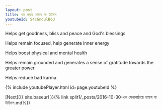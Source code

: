 ```yaml
---
layout: post
title: ওম রুদ্রায় নামায গা টাইমস
youtubeId: S4cGndulBoU
---
```

 
 
Helps get goodness, bliss and peace and God's blessings
 
Helps remain focused, help generate inner energy 
 
Helps boost physical and mental health 
 
Helps remain grounded and generates a sense of gratitude towards the greater power 
 
Helps reduce bad karma
 
 
 
 


{% include youtubePlayer.html id=page.youtubeId %}
 
[Next]({{ site.baseurl }}{% link  split1/_posts/2016-10-30-ওম সেনাপাঠায়ে নামায গা টাইমস.md%})
 

